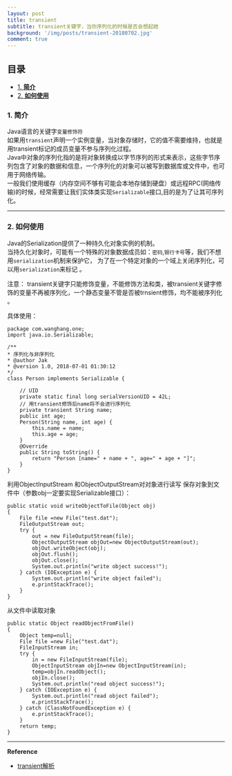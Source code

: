 ```yaml
---
layout: post
title: transient
subtitle: transient关键字，当你序列化的时候是否会想起她
background: '/img/posts/transient-20180702.jpg'
comment: true
---
```


## 目录

- [1. **简介**](#1)
- [2. **如何使用**](#2)

<h3 id="1">1. 简介</h3>

Java语言的关键字`变量修饰符`  
如果用`transient`声明一个实例变量，当对象存储时，它的值不需要维持，也就是用transient标记的成员变量不参与序列化过程。   
Java中对象的序列化指的是将对象转换成以字节序列的形式来表示，这些字节序列包含了对象的数据和信息，一个序列化的对象可以被写到数据库或文件中，也可用于网络传输。  
一般我们使用缓存（内存空间不够有可能会本地存储到硬盘）或远程RPC(网络传输)的时候，经常需要让我们实体类实现`Serializable`接口,目的是为了让其可序列化。

---

<h3 id="2">2. 如何使用</h3>

Java的Serialization提供了一种持久化对象实例的机制。  
当持久化对象时，可能有一个特殊的对象数据成员如：`密码`,`银行卡号`等，我们不想用`serialization`机制来保护它，
为了在一个特定对象的一个域上关闭序列化，可以用`serialization`来标记 。 

注意： transient关键字只能修饰变量，不能修饰方法和类，被transient关键字修饰的变量不再被序列化，一个静态变量不管是否被trnsient修饰，均不能被序列化 。 

具体使用：    

	package com.wanghang.one;
	import java.io.Serializable;
 
	/**
	* 序列化与非序列化
	* @author Jak
	* @version 1.0, 2018-07-01 01:30:12
	*/
	class Person implements Serializable {
	
		// UID
	    private static final long serialVersionUID = 42L;
	    // 用transient修饰后name将不会进行序列化
	    private transient String name;
	    public int age;
	    Person(String name, int age) {
		    this.name = name;
		    this.age = age;
	    }
	    @Override
	    public String toString() {
		    return "Person [name=" + name + ", age=" + age + "]";
	    }
    }    

利用ObjectInputStream 和ObjectOutputStream对对象进行读写
保存对象到文件中（参数obj一定要实现Serializable接口）：

	public static void writeObjectToFile(Object obj)
    {
        File file =new File("test.dat");
        FileOutputStream out;
        try {
            out = new FileOutputStream(file);
            ObjectOutputStream objOut=new ObjectOutputStream(out);
            objOut.writeObject(obj);
            objOut.flush();
            objOut.close();
            System.out.println("write object success!");
        } catch (IOException e) {
            System.out.println("write object failed");
            e.printStackTrace();
        }
    }    

从文件中读取对象

	public static Object readObjectFromFile()
    {
        Object temp=null;
        File file =new File("test.dat");
        FileInputStream in;
        try {
            in = new FileInputStream(file);
            ObjectInputStream objIn=new ObjectInputStream(in);
            temp=objIn.readObject();
            objIn.close();
            System.out.println("read object success!");
        } catch (IOException e) {
            System.out.println("read object failed");
            e.printStackTrace();
        } catch (ClassNotFoundException e) {
            e.printStackTrace();
        }
        return temp;
    }

---

**Reference**

- [transient解析](https://stackoverflow.com/questions/5245600/what-does-the-keyword-transient-mean-in-java)
